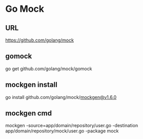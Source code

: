 # Go Mock

## URL
https://github.com/golang/mock

## gomock
go get github.com/golang/mock/gomock

## mockgen install
go install github.com/golang/mock/mockgen@v1.6.0

## mockgen cmd
mockgen -source=app/domain/repository/user.go -destination app/domain/repository/mock/user.go -package mock
